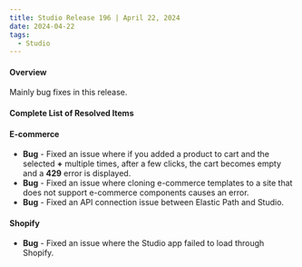 ```yaml
---
title: Studio Release 196 | April 22, 2024
date: 2024-04-22
tags:
  - Studio
---
```


#### Overview

Mainly bug fixes in this release.

#### Complete List of Resolved Items

#### E-commerce

* **Bug** - Fixed an issue where if you added a product to cart and the selected **+** multiple times, after a few clicks, the cart becomes empty and a **429** error is displayed.
* **Bug** - Fixed an issue where cloning e-commerce templates to a site that does not support e-commerce components causes an error.
* **Bug** - Fixed an API connection issue between Elastic Path and Studio.

#### Shopify

* **Bug** - Fixed an issue where the Studio app failed to load through Shopify.
